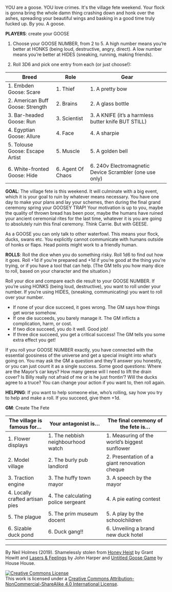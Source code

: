 YOU are a goose. YOU love crimes. It's the village fete weekend. Your flock is gonna bring the whole damn thing crashing down and honk over the ashes, spreading your beautiful wings and basking in a good time truly fucked up. By you. A goose.

**PLAYERS**: create your GOOSE

1. Choose your GOOSE NUMBER, from 2 to 5. A high number means you’re better at HONKS (being loud, destructive, angry, direct). A low number means you’re better at HIDES (sneaking, running, making friends).

2. Roll 3D6 and pick one entry from each (or just choose!):

|Breed                              |Role               |Gear                                                   |
|---                                |---                |---                                                    |
|1. Embden Goose: Scare             |1. Thief           |1. A pretty bow                                        |
|2. American Buff Goose: Strength   |2. Brains          |2. A glass bottle                                      |
|3. Bar-headed Goose: Run           |3. Scientist       |3. A KNIFE (it’s a harmless butter knife BUT STILL)    |
|4. Egyptian Goose: Allure          |4. Face            |4. A sharpie                                           |
|5. Tolouse Goose: Escape Artist    |5. Muscle          |5. A golden bell                                       |
|6. White-fronted Goose: Hide       |6. Agent Of Chaos  |6. 240v Electromagnetic Device Scrambler (one use only)|

**GOAL**: The village fete is this weekend. It will culminate with a big event, which it is your goal to ruin by whatever means necessary. You have one day to make your plans and lay your schemes, then during the final grand ceremony spring your GOOSEY TRAP! Your motivation is up to you, maybe the quality of thrown bread has been poor, maybe the humans have ruined your ancient ceremonial rites for the last time, whatever it is you are going to absolutely ruin this final ceremony. Think Carrie. But with GEESE.

As a GOOSE you can only talk to other waterfowl. This means your flock, ducks, swans etc. You explicitly cannot communicate with humans outside of honks or flaps. Head points might work to a friendly human.

**ROLLS**: Roll the dice when you do something risky. Roll 1d6 to find out how it goes. Roll +1d if you’re prepared and +1d if you’re good at the thing you're trying, or if you have a tool that can help. (The GM tells you how many dice to roll, based on your character and the situation.)

Roll your dice and compare each die result to your GOOSE NUMBER. If you’re using HONKS (being loud, destructive), you want to roll under your number. If you’re using HIDES, (sneaking, communicating) you want to roll over your number.

* If none of your dice succeed, it goes wrong. The GM says how things get worse somehow.
* If one die succeeds, you barely manage it. The GM inflicts a complication, harm, or cost.
* If two dice succeed, you do it well. Good job!
* If three dice succeed, you get a critical success! The GM tells you some extra effect you get!

If you roll your GOOSE NUMBER exactly, you have connected with the essential goosiness of the universe and get a special insight into what’s going on. You may ask the GM a question and they’ll answer you honestly, or you can just count it as a single success. Some good questions: Where are the Mayor’s car keys? How many geese will I need to lift the drain cover? Is Billy really not afraid of me or is he just frontin’? Will the ducks agree to a truce? You can change your action if you want to, then roll again.

**HELPING**: If you want to help someone else, who’s rolling, say how you try to help and make a roll. If you succeed, give them +1d.

**GM**: Create The Fete

|The village is famous for…         |Your antagonist is…                |The final ceremony of the fete is…             |
|---                                |---                                |---                                            |
|1. Flower displays                 |1. The nebbish neighbourhood watch |1. Measuring of the world’s biggest sunflower  |
|2. Model village                   |2. The burly pub landlord          |2. Presentation of a giant renovation cheque   |
|3. Traction engine                 |3. The huffy town mayor            |3. A speech by the mayor                       |
|4. Locally crafted artisan pies    |4. The calculating police sergeant |4. A pie eating contest                        |
|5. The plague                      |5. The prim museum docent          |5. A play by the schoolchildren                |
|6. Sizable duck pond               |6. Duck gang!!                     |6. Unveiling a brand new duck hotel            |

---

By Neil Holmes (2019).
Shamelessly stolen from [Honey Heist](https://gshowitt.itch.io/honey-heist) by Grant Howitt and [Lasers & Feelings](http://onesevendesign.com/lasers_and_feelings_rpg.pdf) by John Harper and [Untitled Goose Game](https://goose.game/) by House House.

<a rel="license" href="http://creativecommons.org/licenses/by-nc-sa/4.0/"><img alt="Creative Commons License" style="border-width:0" src="https://i.creativecommons.org/l/by-nc-sa/4.0/80x15.png" /></a><br />This work is licensed under a <a rel="license" href="http://creativecommons.org/licenses/by-nc-sa/4.0/">Creative Commons Attribution-NonCommercial-ShareAlike 4.0 International License</a>.